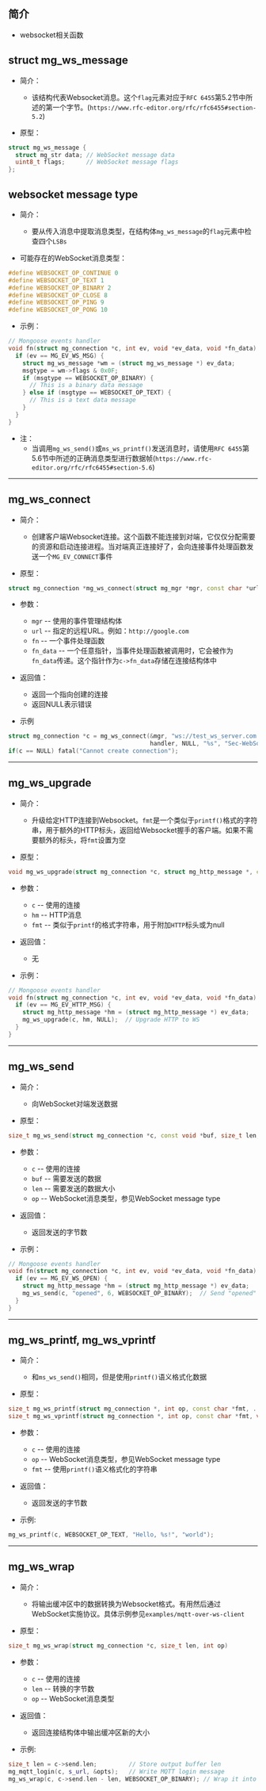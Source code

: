 ## 简介

+ websocket相关函数

## struct mg_ws_message

+ 简介：
  + 该结构代表Websocket消息。这个`flag`元素对应于`RFC 6455`第5.2节中所述的第一个字节。(`https://www.rfc-editor.org/rfc/rfc6455#section-5.2`)

+ 原型：
```cpp
struct mg_ws_message {
  struct mg_str data; // WebSocket message data
  uint8_t flags;      // WebSocket message flags
};
```

## websocket message type

+ 简介：
  + 要从传入消息中提取消息类型，在结构体`mg_ws_message`的`flag`元素中检查四个`LSBs`

+ 可能存在的WebSocket消息类型：
```cpp
#define WEBSOCKET_OP_CONTINUE 0
#define WEBSOCKET_OP_TEXT 1
#define WEBSOCKET_OP_BINARY 2
#define WEBSOCKET_OP_CLOSE 8
#define WEBSOCKET_OP_PING 9
#define WEBSOCKET_OP_PONG 10
```

+ 示例：
```cpp
// Mongoose events handler
void fn(struct mg_connection *c, int ev, void *ev_data, void *fn_data) {
  if (ev == MG_EV_WS_MSG) {
    struct mg_ws_message *wm = (struct mg_ws_message *) ev_data;
    msgtype = wm->flags & 0x0F;
    if (msgtype == WEBSOCKET_OP_BINARY) {
      // This is a binary data message
    } else if (msgtype == WEBSOCKET_OP_TEXT) {
      // This is a text data message
    }
  }
}
```

+ 注：
  + 当调用`mg_ws_send()`或`ms_ws_printf()`发送消息时，请使用`RFC 6455`第5.6节中所述的正确消息类型进行数据帧(`https://www.rfc-editor.org/rfc/rfc6455#section-5.6`)

---

## mg_ws_connect 

+ 简介：
  + 创建客户端Websocket连接。这个函数不能连接到对端，它仅仅分配需要的资源和启动连接进程。当对端真正连接好了，会向连接事件处理函数发送一个`MG_EV_CONNECT`事件

+ 原型：
```cpp
struct mg_connection *mg_ws_connect(struct mg_mgr *mgr, const char *url, mg_event_handler_t fn, void *fn_data, const char *fmt, ...);
```

+ 参数：
  + `mgr`  --  使用的事件管理结构体
  + `url`  --  指定的远程URL。例如：`http://google.com`
  + `fn`   --  一个事件处理函数
  + `fn_data`  --  一个任意指针，当事件处理函数被调用时，它会被作为`fn_data`传递。这个指针作为`c->fn_data`存储在连接结构体中

+ 返回值：
  + 返回一个指向创建的连接
  + 返回NULL表示错误

+ 示例
```cpp
struct mg_connection *c = mg_ws_connect(&mgr, "ws://test_ws_server.com:1000",
                                        handler, NULL, "%s", "Sec-WebSocket-Protocol: echo\r\n");
if(c == NULL) fatal("Cannot create connection");
``` 

---

## mg_ws_upgrade

+ 简介：
  + 升级给定HTTP连接到Websocket。`fmt`是一个类似于`printf()`格式的字符串，用于额外的HTTP标头，返回给Websocket握手的客户端。如果不需要额外的标头，将`fmt`设置为空

+ 原型：
```cpp
void mg_ws_upgrade(struct mg_connection *c, struct mg_http_message *, const char *fmt, ...);
```

+ 参数：
  + `c`    --  使用的连接
  + `hm`   --  HTTP消息
  + `fmt`  --  类似于`printf`的格式字符串，用于附加`HTTP`标头或为null

+ 返回值：
  + 无

+ 示例：
```cpp
// Mongoose events handler
void fn(struct mg_connection *c, int ev, void *ev_data, void *fn_data) {
  if (ev == MG_EV_HTTP_MSG) {
    struct mg_http_message *hm = (struct mg_http_message *) ev_data;
    mg_ws_upgrade(c, hm, NULL);  // Upgrade HTTP to WS
  }
}
``` 

---

## mg_ws_send

+ 简介：
  + 向WebSocket对端发送数据

+ 原型：
```cpp
size_t mg_ws_send(struct mg_connection *c, const void *buf, size_t len, int op);
```

+ 参数：
  + `c`  --  使用的连接
  + `buf`  --  需要发送的数据
  + `len`  --  需要发送的数据大小
  + `op`   --  WebSocket消息类型，参见WebSocket message type

+ 返回值：
  + 返回发送的字节数

+ 示例：
```cpp
// Mongoose events handler
void fn(struct mg_connection *c, int ev, void *ev_data, void *fn_data) {
  if (ev == MG_EV_WS_OPEN) {
    struct mg_http_message *hm = (struct mg_http_message *) ev_data;
    mg_ws_send(c, "opened", 6, WEBSOCKET_OP_BINARY);  // Send "opened" to web socket connection
  }
}
``` 
---

## mg_ws_printf, mg_ws_vprintf

+ 简介：
  + 和`ms_ws_send()`相同，但是使用`printf()`语义格式化数据

+ 原型：
```cpp
size_t mg_ws_printf(struct mg_connection *, int op, const char *fmt, ...);
size_t mg_ws_vprintf(struct mg_connection *, int op, const char *fmt, va_list *);
```

+ 参数：
  + `c`   --  使用的连接
  + `op`  --  WebSocket消息类型，参见WebSocket message type
  + `fmt` --  使用`printf()`语义格式化的字符串

+ 返回值：
  + 返回发送的字节数

+ 示例:
```cpp
mg_ws_printf(c, WEBSOCKET_OP_TEXT, "Hello, %s!", "world");
```

---

## mg_ws_wrap 

+ 简介：
  + 将输出缓冲区中的数据转换为Websocket格式。有用然后通过WebSocket实施协议。具体示例参见`examples/mqtt-over-ws-client`

+ 原型：
```cpp
size_t mg_ws_wrap(struct mg_connection *c, size_t len, int op)
```

+ 参数：
  + `c`  --  使用的连接
  + `len`  --  转换的字节数
  + `op`   --  WebSocket消息类型

+ 返回值：
  + 返回连接结构体中输出缓冲区新的大小

+ 示例:
```cpp
size_t len = c->send.len;         // Store output buffer len
mg_mqtt_login(c, s_url, &opts);   // Write MQTT login message
mg_ws_wrap(c, c->send.len - len, WEBSOCKET_OP_BINARY); // Wrap it into WS
``` 